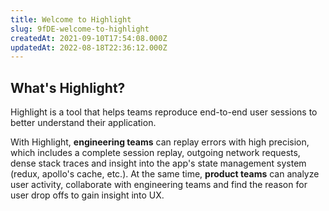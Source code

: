 ```yaml
---
title: Welcome to Highlight
slug: 9fDE-welcome-to-highlight
createdAt: 2021-09-10T17:54:08.000Z
updatedAt: 2022-08-18T22:36:12.000Z
---
```


## What's Highlight?

Highlight is a tool that helps teams reproduce end-to-end user sessions to better understand their application.

With Highlight, **engineering teams** can replay errors with high precision, which includes a complete session replay, outgoing network requests, dense stack traces and insight into the app's state management system (redux, apollo's cache, etc.). At the same time, **product teams** can analyze user activity, collaborate with engineering teams and find the reason for user drop offs to gain insight into UX.

```welcomevideo
```